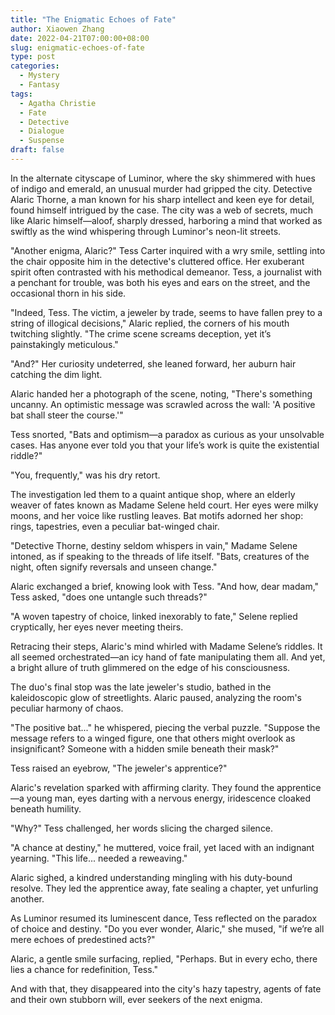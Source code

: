 ```yaml
---
title: "The Enigmatic Echoes of Fate"
author: Xiaowen Zhang
date: 2022-04-21T07:00:00+08:00
slug: enigmatic-echoes-of-fate
type: post
categories:
  - Mystery
  - Fantasy
tags:
  - Agatha Christie
  - Fate
  - Detective
  - Dialogue
  - Suspense
draft: false
---
```


In the alternate cityscape of Luminor, where the sky shimmered with hues of indigo and emerald, an unusual murder had gripped the city. Detective Alaric Thorne, a man known for his sharp intellect and keen eye for detail, found himself intrigued by the case. The city was a web of secrets, much like Alaric himself—aloof, sharply dressed, harboring a mind that worked as swiftly as the wind whispering through Luminor's neon-lit streets.

"Another enigma, Alaric?" Tess Carter inquired with a wry smile, settling into the chair opposite him in the detective's cluttered office. Her exuberant spirit often contrasted with his methodical demeanor. Tess, a journalist with a penchant for trouble, was both his eyes and ears on the street, and the occasional thorn in his side.

"Indeed, Tess. The victim, a jeweler by trade, seems to have fallen prey to a string of illogical decisions," Alaric replied, the corners of his mouth twitching slightly. "The crime scene screams deception, yet it’s painstakingly meticulous."

"And?" Her curiosity undeterred, she leaned forward, her auburn hair catching the dim light.

Alaric handed her a photograph of the scene, noting, "There's something uncanny. An optimistic message was scrawled across the wall: 'A positive bat shall steer the course.'"

Tess snorted, "Bats and optimism—a paradox as curious as your unsolvable cases. Has anyone ever told you that your life’s work is quite the existential riddle?"

"You, frequently," was his dry retort.

The investigation led them to a quaint antique shop, where an elderly weaver of fates known as Madame Selene held court. Her eyes were milky moons, and her voice like rustling leaves. Bat motifs adorned her shop: rings, tapestries, even a peculiar bat-winged chair.

"Detective Thorne, destiny seldom whispers in vain," Madame Selene intoned, as if speaking to the threads of life itself. "Bats, creatures of the night, often signify reversals and unseen change."

Alaric exchanged a brief, knowing look with Tess. "And how, dear madam," Tess asked, "does one untangle such threads?"

"A woven tapestry of choice, linked inexorably to fate," Selene replied cryptically, her eyes never meeting theirs.

Retracing their steps, Alaric's mind whirled with Madame Selene’s riddles. It all seemed orchestrated—an icy hand of fate manipulating them all. And yet, a bright allure of truth glimmered on the edge of his consciousness.

The duo's final stop was the late jeweler's studio, bathed in the kaleidoscopic glow of streetlights. Alaric paused, analyzing the room's peculiar harmony of chaos.

"The positive bat..." he whispered, piecing the verbal puzzle. "Suppose the message refers to a winged figure, one that others might overlook as insignificant? Someone with a hidden smile beneath their mask?"

Tess raised an eyebrow, "The jeweler's apprentice?"

Alaric's revelation sparked with affirming clarity. They found the apprentice—a young man, eyes darting with a nervous energy, iridescence cloaked beneath humility.

"Why?" Tess challenged, her words slicing the charged silence.

"A chance at destiny," he muttered, voice frail, yet laced with an indignant yearning. "This life... needed a reweaving."

Alaric sighed, a kindred understanding mingling with his duty-bound resolve. They led the apprentice away, fate sealing a chapter, yet unfurling another.

As Luminor resumed its luminescent dance, Tess reflected on the paradox of choice and destiny. "Do you ever wonder, Alaric," she mused, "if we’re all mere echoes of predestined acts?"

Alaric, a gentle smile surfacing, replied, "Perhaps. But in every echo, there lies a chance for redefinition, Tess."

And with that, they disappeared into the city's hazy tapestry, agents of fate and their own stubborn will, ever seekers of the next enigma.
